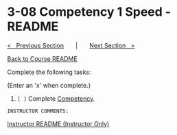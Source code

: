 
# 3-08 Competency 1 Speed - README

[<&nbsp;&nbsp; Previous Section](../3-07_arithmetic_operations/README.md) 
&nbsp;&nbsp;&nbsp;&nbsp;&nbsp; | &nbsp;&nbsp;&nbsp;&nbsp;&nbsp; 
[Next Section &nbsp;&nbsp;>](../3-09_bit_operations/README.md)

[Back to Course README](../README.md)


Complete the following tasks:

(Enter an 'x' when complete.)

1. `[ ]` Complete [Competency](1_competency.md).

```
INSTRUCTOR COMMENTS:  
```

[Instructor README (Instructor Only)](.instructor/README.md)


<!--- End of file. --->
